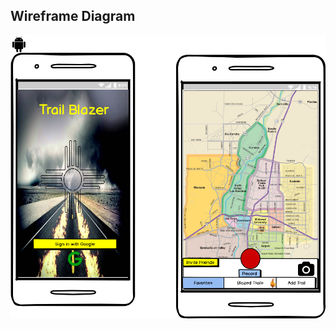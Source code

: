 ## Wireframe Diagram

[![wireframe](resources/trail-blazer-wireframe.png)](resources/trail-blazer-wireframe.pdf)